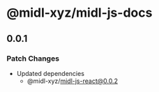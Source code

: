 # @midl-xyz/midl-js-docs

## 0.0.1

### Patch Changes

- Updated dependencies
  - @midl-xyz/midl-js-react@0.0.2
